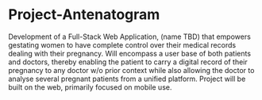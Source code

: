 # Project-Antenatogram

Development of a Full-Stack Web Application, (name TBD) that empowers gestating women to have complete control over their medical records dealing with their pregnancy. Will encompass a user base of both patients and doctors, thereby enabling the patient to carry a digital record of their pregnancy to any doctor w/o prior context while also allowing the doctor to analyse several pregnant patients from a unified platform. Project will be built on the web, primarily focused on mobile use.
